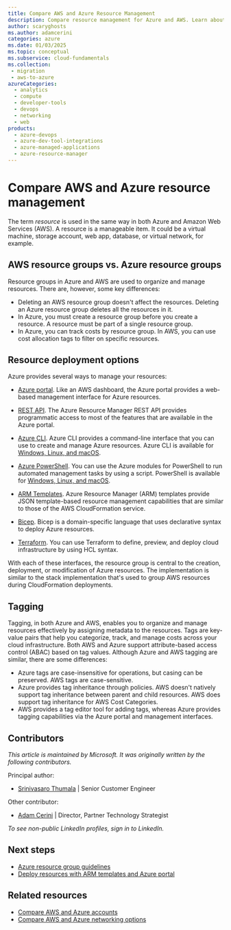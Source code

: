 ```yaml
---
title: Compare AWS and Azure Resource Management
description: Compare resource management for Azure and AWS. Learn about the differences between Azure and AWS resource groups. Learn about Azure management interfaces.
author: scaryghosts
ms.author: adamcerini
categories: azure
ms.date: 01/03/2025
ms.topic: conceptual
ms.subservice: cloud-fundamentals
ms.collection: 
 - migration
 - aws-to-azure
azureCategories:
  - analytics
  - compute
  - developer-tools
  - devops
  - networking
  - web
products:
  - azure-devops
  - azure-dev-tool-integrations
  - azure-managed-applications
  - azure-resource-manager
---
```


# Compare AWS and Azure resource management

The term *resource* is used in the same way in both Azure and Amazon Web Services (AWS). A resource is a manageable item. It could be a virtual machine, storage account, web app, database, or virtual network, for example.

## AWS resource groups vs. Azure resource groups

Resource groups in Azure and AWS are used to organize and manage resources. There are, however, some key differences:

- Deleting an AWS resource group doesn't affect the resources. Deleting an Azure resource group deletes all the resources in it. 
- In Azure, you must create a resource group before you create a resource. A resource must be part of a single resource group.
- In Azure, you can track costs by resource group. In AWS, you can use cost allocation tags to filter on specific resources.

## Resource deployment options

Azure provides several ways to manage your resources:

- [Azure portal](/azure/azure-resource-manager/templates/deploy-portal). Like an AWS dashboard, the Azure portal provides a web-based management interface for Azure resources.

- [REST API](/azure/azure-resource-manager/templates/deploy-rest). The Azure Resource Manager REST API provides programmatic access to most of the features that are available in the Azure portal.

- [Azure CLI](/azure/azure-resource-manager/templates/deploy-cli). Azure CLI provides a command-line interface that you can use to create and manage Azure resources. Azure CLI is available for [Windows, Linux, and macOS](/cli/azure).

- [Azure PowerShell](/azure/azure-resource-manager/powershell-azure-resource-manager). You can use the Azure modules for PowerShell to run automated management tasks by using a script. PowerShell is available for [Windows, Linux, and macOS](https://github.com/PowerShell/PowerShell).

- [ARM Templates](/azure/azure-resource-manager/templates/template-tutorial-create-first-template?tabs=azure-powershell). Azure Resource Manager (ARM) templates provide JSON template-based resource management capabilities that are similar to those of the AWS CloudFormation service.

- [Bicep](/azure/azure-resource-manager/bicep/overview?tabs=bicep). Bicep is a domain-specific language that uses declarative syntax to deploy Azure resources.

- [Terraform](/azure/developer/terraform/get-started-azapi-resource). You can use Terraform to define, preview, and deploy cloud infrastructure by using HCL syntax.

With each of these interfaces, the resource group is central to the creation, deployment, or modification of Azure resources. The implementation is similar to the stack implementation that's used to group AWS resources during CloudFormation deployments.

## Tagging

Tagging, in both Azure and AWS, enables you to organize and manage resources effectively by assigning metadata to the resources. Tags are key-value pairs that help you categorize, track, and manage costs across your cloud infrastructure. Both AWS and Azure support attribute-based access control (ABAC) based on tag values. Although Azure and AWS tagging are similar, there are some differences:

- Azure tags are case-insensitive for operations, but casing can be preserved. AWS tags are case-sensitive. 
- Azure provides tag inheritance through policies. AWS doesn't natively support tag inheritance between parent and child resources. AWS does support tag inheritance for AWS Cost Categories. 
- AWS provides a tag editor tool for adding tags, whereas Azure provides tagging capabilities via the Azure portal and management interfaces.

## Contributors

*This article is maintained by Microsoft. It was originally written by the following contributors.*

Principal author:

- [Srinivasaro Thumala](https://www.linkedin.com/in/srini-thumala/) | Senior Customer Engineer

Other contributor:

- [Adam Cerini](https://www.linkedin.com/in/adamcerini) | 
Director, Partner Technology Strategist

*To see non-public LinkedIn profiles, sign in to LinkedIn.*

## Next steps

- [Azure resource group guidelines](/azure/azure-resource-manager/resource-group-overview#resource-groups)
- [Deploy resources with ARM templates and Azure portal](/azure/azure-resource-manager/templates/deploy-portal)

## Related resources

- [Compare AWS and Azure accounts](accounts.md)
- [Compare AWS and Azure networking options](networking.md)
